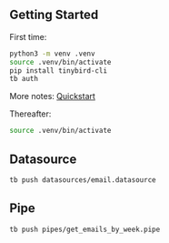 ## Getting Started

First time:

```sh
python3 -m venv .venv
source .venv/bin/activate
pip install tinybird-cli
tb auth
```

More notes: [Quickstart](https://www.tinybird.co/docs/quick-start-cli.html)

Thereafter:

```sh
source .venv/bin/activate
```

## Datasource

```sh
tb push datasources/email.datasource
```

## Pipe

```sh
tb push pipes/get_emails_by_week.pipe
```
